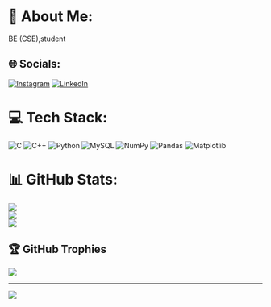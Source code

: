 # 💫 About Me:
BE (CSE),student


## 🌐 Socials:
[![Instagram](https://img.shields.io/badge/Instagram-%23E4405F.svg?logo=Instagram&logoColor=white)](https://instagram.com/premgowda754) [![LinkedIn](https://img.shields.io/badge/LinkedIn-%230077B5.svg?logo=linkedin&logoColor=white)](https://linkedin.com/in/PremKumarNJ) 

# 💻 Tech Stack:
![C](https://img.shields.io/badge/c-%2300599C.svg?style=for-the-badge&logo=c&logoColor=white) ![C++](https://img.shields.io/badge/c++-%2300599C.svg?style=for-the-badge&logo=c%2B%2B&logoColor=white) ![Python](https://img.shields.io/badge/python-3670A0?style=for-the-badge&logo=python&logoColor=ffdd54) ![MySQL](https://img.shields.io/badge/mysql-4479A1.svg?style=for-the-badge&logo=mysql&logoColor=white) ![NumPy](https://img.shields.io/badge/numpy-%23013243.svg?style=for-the-badge&logo=numpy&logoColor=white) ![Pandas](https://img.shields.io/badge/pandas-%23150458.svg?style=for-the-badge&logo=pandas&logoColor=white) ![Matplotlib](https://img.shields.io/badge/Matplotlib-%23ffffff.svg?style=for-the-badge&logo=Matplotlib&logoColor=black)
# 📊 GitHub Stats:
![](https://github-readme-stats.vercel.app/api?username=PremKumarNJ&theme=dark&hide_border=false&include_all_commits=true&count_private=true)<br/>
![](https://nirzak-streak-stats.vercel.app/?user=PremKumarNJ&theme=dark&hide_border=false)<br/>
![](https://github-readme-stats.vercel.app/api/top-langs/?username=PremKumarNJ&theme=dark&hide_border=false&include_all_commits=true&count_private=true&layout=compact)

## 🏆 GitHub Trophies
![](https://github-profile-trophy.vercel.app/?username=PremKumarNJ&theme=radical&no-frame=false&no-bg=true&margin-w=4)

---
[![](https://visitcount.itsvg.in/api?id=PremKumarNJ&icon=0&color=0)](https://visitcount.itsvg.in)

<!-- Proudly created with GPRM ( https://gprm.itsvg.in ) -->
